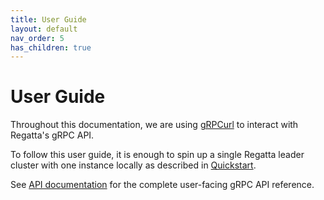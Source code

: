 ```yaml
---
title: User Guide
layout: default
nav_order: 5
has_children: true
---
```


# User Guide

Throughout this documentation, we are using [gRPCurl](https://github.com/fullstorydev/grpcurl)
to interact with Regatta's gRPC API.

To follow this user guide, it is enough to spin up a single Regatta leader cluster
with one instance locally as described in [Quickstart](/quickstart).

See [API documentation](/api/#regatta-proto) for the complete user-facing gRPC API reference.

